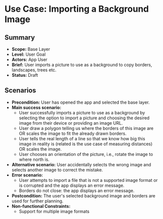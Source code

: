# Use Case: Importing a Background Image

## Summary

- **Scope:** Base Layer
- **Level:** User Goal
- **Actors:** App User
- **Brief:** User imports a picture to use as a background to copy borders, landscapes, trees etc.
- **Status:** Draft

## Scenarios

- **Precondition:** User has opened the app and selected the base layer.
- **Main success scenario:**
  - User successfully imports a picture to use as a background by selecting the option to import a picture and choosing the desired image from their device or providing an image URL.
  - User draw a polygon telling us where the borders of this image are OR scales the image to fit the already drawn borders.
  - User tells the real length of a line so that we know how big this image in reality is (related is the use case of measuring distances) OR scales the image.
  - User chooses an orientation of the picture, i.e., rotate the image to where north is.
- **Alternative scenario:** User accidentally selects the wrong image and selects another image to correct the mistake.
- **Error scenario:**
  - User attempts to import a file that is not a supported image format or is corrupted and the app displays an error message.
  - Borders do not close: the app displays an error message.
- **Postcondition:** The user's selected background image and borders are used for further planning.
- **Non-functional Constraints:**
  - Support for multiple image formats
